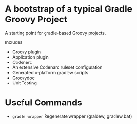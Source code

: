 A bootstrap of a typical Gradle Groovy Project
==============================================

A starting point for gradle-based Groovy projects.

Includes:

- Groovy plugin
- Application plugin
- Codenarc
- An extensive Codenarc ruleset configuration
- Generated x-platform gradlew scripts
- Groovydoc
- Unit Testing




Useful Commands
===============

- `gradle wrapper` Regenerate wrapper (graldew, gradlew.bat)